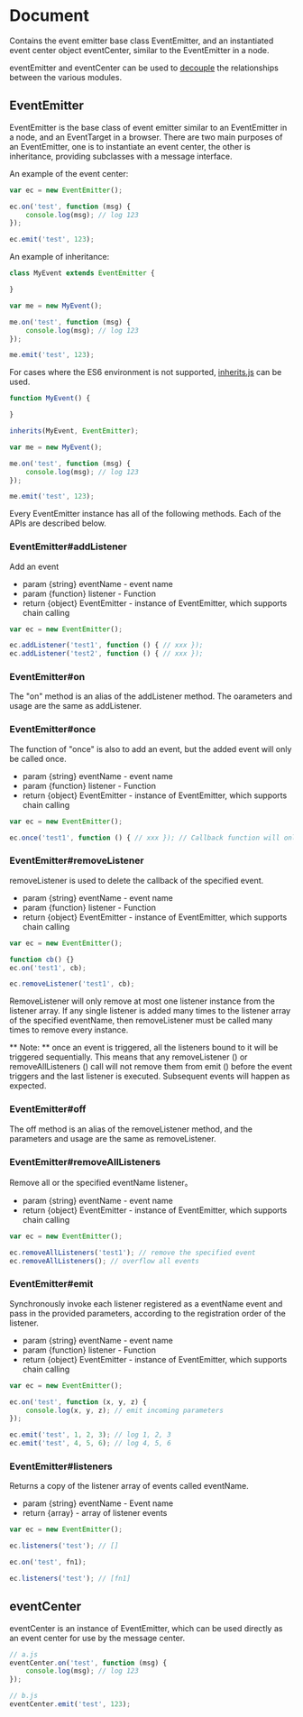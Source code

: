 # Document
Contains the event emitter base class EventEmitter, and an instantiated event center object eventCenter, similar to the EventEmitter in a node.

eventEmitter and eventCenter can be used to [decouple](http://yanhaijing.com/program/2016/09/01/about-coupling/) the relationships between the various modules.

## EventEmitter
EventEmitter is the base class of event emitter similar to an EventEmitter in a node, and an EventTarget in a browser. There are two main purposes of an EventEmitter, one is to instantiate an event center, the other is inheritance, providing subclasses with a message interface.

An example of the event center:
```js
var ec = new EventEmitter();

ec.on('test', function (msg) {
    console.log(msg); // log 123
});

ec.emit('test', 123);
```

An example of inheritance:

```js
class MyEvent extends EventEmitter {

}

var me = new MyEvent();

me.on('test', function (msg) {
    console.log(msg); // log 123
});

me.emit('test', 123);
```

For cases where the ES6 environment is not supported, [inherits.js](https://github.com/yanhaijing/inherits.js) can be used.

```js
function MyEvent() {

}

inherits(MyEvent, EventEmitter);

var me = new MyEvent();

me.on('test', function (msg) {
    console.log(msg); // log 123
});

me.emit('test', 123);
```

Every EventEmitter instance has all of the following methods. Each of the APIs are described below.

### EventEmitter#addListener
Add an event

- param {string} eventName - event name
- param {function} listener - Function
- return {object} EventEmitter - instance of EventEmitter, which supports chain calling

```js
var ec = new EventEmitter();

ec.addListener('test1', function () { // xxx });
ec.addListener('test2', function () { // xxx });
```

### EventEmitter#on
The "on" method is an alias of the addListener method. The oarameters and usage are the same as addListener.

### EventEmitter#once
The function of "once" is also to add an event, but the added event will only be called once. 

- param {string} eventName - event name
- param {function} listener - Function
- return {object} EventEmitter - instance of EventEmitter, which supports chain calling

```js
var ec = new EventEmitter();

ec.once('test1', function () { // xxx }); // Callback function will only be invoked once
```

### EventEmitter#removeListener
removeListener is used to delete the callback of the specified event.

- param {string} eventName - event name
- param {function} listener - Function
- return {object} EventEmitter - instance of EventEmitter, which supports chain calling

```js
var ec = new EventEmitter();

function cb() {}
ec.on('test1', cb);

ec.removeListener('test1', cb);
```

RemoveListener will only remove at most one listener instance from the listener array. If any single listener is added many times to the listener array of the specified eventName, then removeListener must be called many times to remove every instance.

** Note: ** once an event is triggered, all the listeners bound to it will be triggered sequentially. This means that any removeListener () or removeAllListeners () call will not remove them from emit () before the event triggers and the last listener is executed. Subsequent events will happen as expected.

### EventEmitter#off
The off method is an alias of the removeListener method, and the parameters and usage are the same as removeListener. 

### EventEmitter#removeAllListeners
Remove all or the specified eventName listener。

- param {string} eventName - event name
- return {object} EventEmitter - instance of EventEmitter, which supports chain calling

```js
var ec = new EventEmitter();

ec.removeAllListeners('test1'); // remove the specified event
ec.removeAllListeners(); // overflow all events
```

### EventEmitter#emit
Synchronously invoke each listener registered as a eventName event and pass in the provided parameters, according to the registration order of the listener.

- param {string} eventName - event name
- param {function} listener - Function
- return {object} EventEmitter - instance of EventEmitter, which supports chain calling

```js
var ec = new EventEmitter();

ec.on('test', function (x, y, z) {
    console.log(x, y, z); // emit incoming parameters
});

ec.emit('test', 1, 2, 3); // log 1, 2, 3
ec.emit('test', 4, 5, 6); // log 4, 5, 6
```

### EventEmitter#listeners
Returns a copy of the listener array of events called eventName.

- param {string} eventName - Event name
- return {array} - array of listener events

```js
var ec = new EventEmitter();

ec.listeners('test'); // []

ec.on('test', fn1);

ec.listeners('test'); // [fn1]
```

## eventCenter
eventCenter is an instance of EventEmitter, which can be used directly as an event center for use by the message center. 

```js
// a.js
eventCenter.on('test', function (msg) {
    console.log(msg); // log 123
});

// b.js
eventCenter.emit('test', 123);
```
